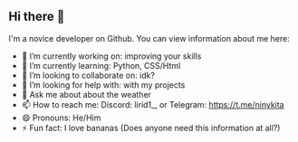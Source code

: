 ## Hi there 👋

I'm a novice developer on Github. You can view information about me here:

- 🔭 I’m currently working on: improving your skills
- 🌱 I’m currently learning: Python, CSS/Html
- 👯 I’m looking to collaborate on: idk?
- 🤔 I’m looking for help with: with my projects
- 💬 Ask me about about the weather
- 📫 How to reach me: Discord: lirid1_, or Telegram: https://t.me/ninykita
- 😄 Pronouns: He/Him
- ⚡ Fun fact: I love bananas (Does anyone need this information at all?)
